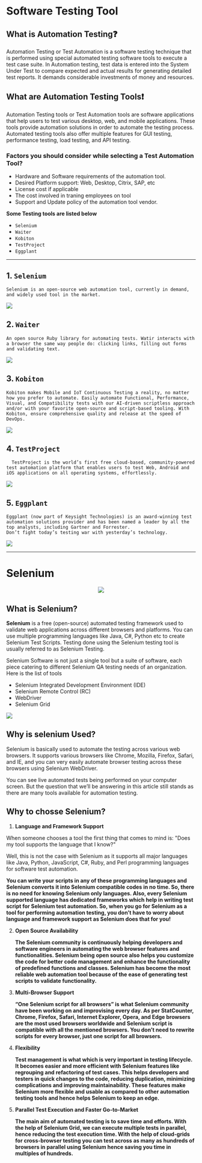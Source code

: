# Software Testing Tool

## What is Automation  Testing❓
 Automation Testing or Test Automation is a software testing technique that is performed using special automated testing software tools to execute a test case suite. In Automation testing, test data is entered into the System Under Test to compare expected and actual results for generating detailed test reports. It demands considerable investments of money and resources.

## What are Automation Testing Tools❗
 Automation Testing tools or Test Automation tools are software applications that help users to test various desktop, web, and mobile applications. These tools provide automation solutions in order to automate the testing process. Automated testing tools also offer multiple features for GUI testing, performance testing, load testing, and API testing.

### Factors you should consider while selecting a Test Automation Tool?
- Hardware and Software requirements of the automation tool. 
- Desired Platform support: Web, Desktop, Citrix, SAP, etc
- License cost if applicable 
- The cost involved in traning employees on tool
- Support and Update policy of the automation tool vendor.


**Some Testing tools are listed below**
- `Selenium `
- `Waiter`
- `Kobiton`
- `TestProject`
- `Eggplant`

---

## 1. `Selenium` 
    Selenium is an open-source web automation tool, currently in demand, and widely used tool in the market.
![](https://cdn.guru99.com/images/2-2017/050517_0557_Top10Automa1.jpg)

## 2. `Waiter`
    An open source Ruby library for automating tests. Watir interacts with a browser the same way people do: clicking links, filling out forms and validating text.
![](https://cdn.guru99.com/images/2-2017/050517_0557_Top10Automa3.png)
## 3. `Kobiton`
    Kobiton makes Mobile and IoT Continuous Testing a reality, no matter how you prefer to automate. Easily automate Functional, Performance, Visual, and Compatibility tests with our AI-driven scriptless approach and/or with your favorite open-source and script-based tooling. With Kobiton, ensure comprehensive quality and release at the speed of DevOps.
![](https://cdn.guru99.com/images/5-2015/kobiton.png)
## 4. `TestProject` 
      TestProject is the world’s first free cloud-based, community-powered test automation platform that enables users to test Web, Android and iOS applications on all operating systems, effortlessly.
![](https://cdn.guru99.com/images/1/testproject_logo.png)
## 5. `Eggplant`
    Eggplant (now part of Keysight Technologies) is an award-winning test automation solutions provider and has been named a leader by all the top analysts, including Gartner and Forrester.
    Don’t fight today’s testing war with yesterday’s technology.


![](https://cdn.guru99.com/images/2/eggplant-logo.png)

---

# Selenium
<p align="center">
    <img src="https://cdn.guru99.com/images/2-2017/050517_0557_Top10Automa1.jpg"></img>
</p>

## What is Selenium?
**Selenium** is a free (open-source) automated testing framework used to validate web applications across different browsers and platforms. You can use multiple programming languages like Java, C#, Python etc to create Selenium Test Scripts. Testing done using the Selenium testing tool is usually referred to as Selenium Testing.

Selenium Software is not just a single tool but a suite of software, each piece catering to different Selenium QA testing needs of an organization. Here is the list of tools

- Selenium Integrated Development Environment (IDE)
- Selenium Remote Control (RC)
- WebDriver
- Selenium Grid

![](https://cdn.guru99.com/images/SeleniumSuite.png)



## Why is selenium Used?
Selenium is basically used to automate the testing across various web browsers. It supports various browsers like Chrome, Mozilla, Firefox, Safari, and IE, and you can very easily automate browser testing across these browsers using Selenium WebDriver.

You can see live automated tests being performed on your computer screen. But the question that we’ll be answering in this article still stands as there are many tools available for automation testing.

## Why to chosse Selenium?
 1. **Language and Framework Support**

When someone chooses a tool the first thing that comes to mind is: "Does my tool supports the language that I know?"

Well, this is not the case with Selenium as it supports all major languages like Java, Python, JavaScript, C#, Ruby, and Perl programming languages for software test automation.

**You can write your scripts in any of these programming languages and Selenium converts it into Selenium compatible codes in no time. So, there is no need for knowing Selenium only languages. Also, every Selenium supported language has dedicated frameworks which help in writing test script for Selenium test automation. So, when you go for Selenium as a tool for performing automation testing, you don’t have to worry about language and framework support as Selenium does that for you!**


 2. **Open Source Availability**

    **The Selenium community is continuously helping developers and software engineers in automating the web browser features and functionalities. Selenium being open source also helps you customize the code for better code management and enhance the functionality of predefined functions and classes. Selenium has become the most reliable web automation tool because of the ease of generating test scripts to validate functionality.**

 3.  **Multi-Browser Support**

      **“One Selenium script for all browsers” is what Selenium community have been working on and improvising every day. As per StatCounter, Chrome, Firefox, Safari, Internet Explorer, Opera, and Edge browsers are the most used browsers worldwide and Selenium script is compatible with all the mentioned browsers. You don’t need to rewrite scripts for every browser, just one script for all browsers.**

 4. **Flexibility** 

    **Test management is what which is very important in testing lifecycle. It becomes easier and more efficient with Selenium features like regrouping and refactoring of test cases. This helps developers and testers in quick changes to the code, reducing duplication, minimizing complications and improving maintainability. These features make Selenium more flexible and usable as compared to other automation testing tools and hence helps Selenium to keep an edge.**

 5. **Parallel Test Execution and Faster Go-to-Market**

    **The main aim of automated testing is to save time and efforts. With the help of Selenium Grid, we can execute multiple tests in parallel, hence reducing the test execution time. With the help of cloud-grids for cross-browser testing you can test across as many as hundreds of browsers in parallel using Selenium hence saving you time in multiples of hundreds.**
